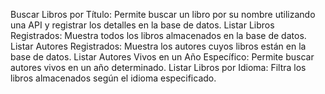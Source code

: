 Buscar Libros por Título: Permite buscar un libro por su nombre utilizando una API y registrar los detalles en la base de datos.
Listar Libros Registrados: Muestra todos los libros almacenados en la base de datos.
Listar Autores Registrados: Muestra los autores cuyos libros están en la base de datos.
Listar Autores Vivos en un Año Específico: Permite buscar autores vivos en un año determinado.
Listar Libros por Idioma: Filtra los libros almacenados según el idioma especificado.
